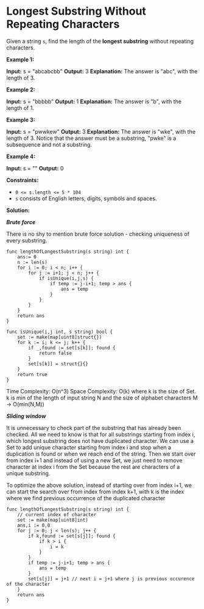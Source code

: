 # Longest Substring Without Repeating Characters


Given a string  `s`, find the length of the  **longest substring**  without repeating characters.

**Example 1:**

**Input:** s = "abcabcbb"
**Output:** 3
**Explanation:** The answer is "abc", with the length of 3.

**Example 2:**

**Input:** s = "bbbbb"
**Output:** 1
**Explanation:** The answer is "b", with the length of 1.

**Example 3:**

**Input:** s = "pwwkew"
**Output:** 3
**Explanation:** The answer is "wke", with the length of 3.
Notice that the answer must be a substring, "pwke" is a subsequence and not a substring.

**Example 4:**

**Input:** s = ""
**Output:** 0

**Constraints:**

-   `0 <= s.length <= 5 * 104`
-   `s`  consists of English letters, digits, symbols and spaces.

**Solution:**

***Brute force***

There is no shy to mention brute force solution - checking uniqueness of every substring. 
```
func lengthOfLongestSubstring(s string) int {
	ans:= 0
	n := len(s)
    for i := 0; i < n; i++ {
		for j := i+1; j < n; j++ {
			if isUnique(i,j,s) {
				if temp := j-i+1; temp > ans {
					ans = temp
				}
			}
		}
	}
	return ans
}

func isUnique(i,j int, s string) bool {
	set := make(map[uint8]struct{})
	for k := i; k <= j; k++ {
		if _,found := set[s[k]]; found {
			return false
		}
		set[s[k]] = struct{}{}
	}
	return true
}
```

Time Complexity: O(n^3) 
Space Complexity: O(k) where k is the size of Set. k is min of the length of input string N and the size of alphabet characters M -> O(min(N,M))

***Sliding window***

It is unnecessary to check part of the substring that has already been checked. All we need to know is that for all substrings starting from index i, which longest substring does not have duplicated character. We can use a Set to add unique character starting from index i and stop when a duplication is found or when we reach end of the string. Then we start over from index i+1 and instead of using a new Set, we just need to remove character at index i from the Set because the rest are characters of a unique substring.

To optimize the above solution, instead of starting over from index i+1, we can start the search over from index from index k+1, with k is the index where we find previous occurrence of the duplicated character

```
func lengthOfLongestSubstring(s string) int {
    // current index of character
    set := make(map[uint8]int)
    ans,i := 0,0
    for j := 0; j < len(s); j++ {
        if k,found := set[s[j]]; found {
            if k > i {
                i = k
            }
        }
        if temp := j-i+1; temp > ans {
            ans = temp
        }
        set[s[j]] = j+1 // next i = j+1 where j is previous occurence of the character
    }
    return ans
}
```